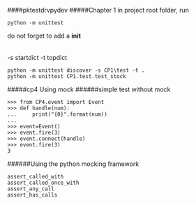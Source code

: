 ####pktestdrvpydev
#####Chapter 1
in project root folder, run
```
python -m unittest
```
do not forget to add a __init__  
######
-s startdict -t topdict
```
python -m unittest discover -s CP1\test -t .
python -m unittest CP1.test.test_stock
```
#####cp4 Using mock
######simple test without mock
```
>>> from CP4.event import Event
>>> def handle(num):
...     print("{0}".format(num))
...
>>> event=Event()
>>> event.fire(3)
>>> event.connect(handle)
>>> event.fire(3)
3
```
######Using the python mocking framework
```
assert_called_with
assert_called_once_with
assert_any_call
assert_has_calls
```